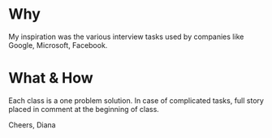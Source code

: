 # Why
My inspiration was the various interview tasks used by companies like Google, Microsoft, Facebook.
# What & How
Each class is a one problem solution. In case of complicated tasks, full story placed in comment at the beginning of class.

Cheers, Diana
